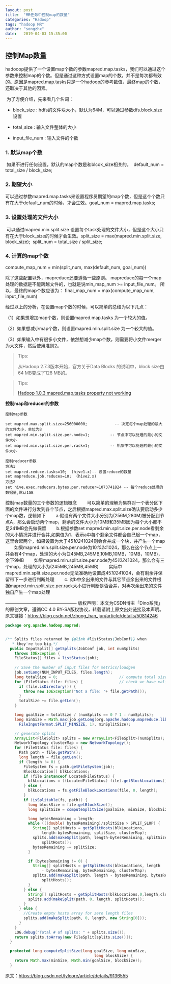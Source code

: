 ```yaml
---
layout: post
title:  "MR任务中控制map的数量"
categories: "Hadoop"
tags: "hadoop MR"
author: "songzhx"
date:   2019-04-03 15:35:00
---
```


## 控制Map数量

hadooop提供了一个设置map个数的参数mapred.map.tasks，我们可以通过这个参数来控制map的个数。但是通过这种方式设置map的个数，并不是每次都有效的。原因是mapred.map.tasks只是一个hadoop的参考数值，最终map的个数，还取决于其他的因素。

​     为了方便介绍，先来看几个名词：

- block_size : hdfs的文件块大小，默认为64M，可以通过参数dfs.block.size设置

- total_size : 输入文件整体的大小

- input_file_num : 输入文件的个数

### 1. 默认map个数
​     如果不进行任何设置，默认的map个数是和blcok_size相关的。
​     default_num = total_size / block_size;



### 2. 期望大小

​     可以通过参数mapred.map.tasks来设置程序员期望的map个数，但是这个个数只有在大于default_num的时候，才会生效。
​     goal_num = mapred.map.tasks;



### 3. 设置处理的文件大小
​     可以通过mapred.min.split.size 设置每个task处理的文件大小，但是这个大小只有在大于block_size的时候才会生效。
​     split_size = max(mapred.min.split.size, block_size);
​     split_num = total_size / split_size;



### 4. 计算的map个数

compute_map_num = min(split_num,  max(default_num, goal_num))

除了这些配置以外，mapreduce还要遵循一些原则。 mapreduce的每一个map处理的数据是不能跨越文件的，也就是说min_map_num >= input_file_num。 所以，最终的map个数应该为：
   final_map_num = max(compute_map_num, input_file_num)




经过以上的分析，在设置map个数的时候，可以简单的总结为以下几点：

（1）如果想增加map个数，则设置mapred.map.tasks 为一个较大的值。

（2）如果想减小map个数，则设置mapred.min.split.size 为一个较大的值。

（3）如果输入中有很多小文件，依然想减少map个数，则需要将小文件merger为大文件，然后使用准则2。

> Tips:
>
> 从Hadoop 2.7.3版本开始，官方关于Data Blocks 的说明中，block size由64 MB变成了128 MB的。

>  Tips:
>
>  [Hadoop 1.0.3 mapred.map.tasks property not working](https://stackoverrun.com/cn/q/3922588)





**控制map和reducer的参数**

```shell
控制map参数

set mapred.max.split.size=256000000;       		-- 决定每个map处理的最大的文件大小，单位为B
set mapred.min.split.size.per.node=1;         -- 节点中可以处理的最小的文件大小
set mapred.min.split.size.per.rack=1;         -- 机架中可以处理的最小的文件大小

控制reducer参数
方法1
set mapred.reduce.tasks=10;  (hive1.x)-- 设置reduce的数量
set mapreduce.job.reduces=10;  (hive2.x)
方法2
set hive.exec.reducers.bytes.per.reducer=1073741824 -- 每个reduce处理的数据量,默认1GB
```



控制map数量的三个参数的逻辑概念
　　可以简单的理解为集群对一个表分区下面的文件进行分发到各个节点，之后根据mapred.max.split.size确认要启动多少个map数，逻辑如下
　　a.假设有两个文件大小分别为(256M,280M)被分配到节点A，那么会启动两个map，剩余的文件大小为10MB和35MB因为每个大小都不足241MB会先做保留
　　b.根据参数set mapred.min.split.size.per.node看剩余的大小情况并进行合并,如果值为1，表示a中每个剩余文件都会自己起一个map，这里会起两个，如果设置为大于45*1024*1024则会合并成一个块，并产生一个map
　　如果mapred.min.split.size.per.node为10*1024*1024，那么在这个节点上一共会有4个map，处理的大小为(245MB,245MB,10MB,10MB，10MB，10MB)，余下9MB
　　如果mapred.min.split.size.per.node为45*1024*1024，那么会有三个map，处理的大小为(245MB,245MB,45MB)
　　实际中mapred.min.split.size.per.node无法准确地设置成45*1024*1024，会有剩余并保留带下一步进行判断处理
　　c. 对b中余出来的文件与其它节点余出来的文件根据mapred.min.split.size.per.rack大小进行判断是否合并，对再次余出来的文件独自产生一个map处理



————————————————
版权声明：本文为CSDN博主「Dino系我」的原创文章，遵循CC 4.0 BY-SA版权协议，转载请附上原文出处链接及本声明。
原文链接：https://blog.csdn.net/zhong_han_jun/article/details/50814246





```java
package org.apache.hadoop.mapred;


/** Splits files returned by {@link #listStatus(JobConf)} when
   * they're too big.*/ 
  public InputSplit[] getSplits(JobConf job, int numSplits)
    throws IOException {
    FileStatus[] files = listStatus(job);
    
    // Save the number of input files for metrics/loadgen
    job.setLong(NUM_INPUT_FILES, files.length);
    long totalSize = 0;                           // compute total size
    for (FileStatus file: files) {                // check we have valid files
      if (file.isDirectory()) {
        throw new IOException("Not a file: "+ file.getPath());
      }
      totalSize += file.getLen();
    }

    long goalSize = totalSize / (numSplits == 0 ? 1 : numSplits);
    long minSize = Math.max(job.getLong(org.apache.hadoop.mapreduce.lib.input.
      FileInputFormat.SPLIT_MINSIZE, 1), minSplitSize);

    // generate splits
    ArrayList<FileSplit> splits = new ArrayList<FileSplit>(numSplits);
    NetworkTopology clusterMap = new NetworkTopology();
    for (FileStatus file: files) {
      Path path = file.getPath();
      long length = file.getLen();
      if (length != 0) {
        FileSystem fs = path.getFileSystem(job);
        BlockLocation[] blkLocations;
        if (file instanceof LocatedFileStatus) {
          blkLocations = ((LocatedFileStatus) file).getBlockLocations();
        } else {
          blkLocations = fs.getFileBlockLocations(file, 0, length);
        }
        if (isSplitable(fs, path)) {
          long blockSize = file.getBlockSize();
          long splitSize = computeSplitSize(goalSize, minSize, blockSize);

          long bytesRemaining = length;
          while (((double) bytesRemaining)/splitSize > SPLIT_SLOP) {
            String[] splitHosts = getSplitHosts(blkLocations,
                length-bytesRemaining, splitSize, clusterMap);
            splits.add(makeSplit(path, length-bytesRemaining, splitSize,
                splitHosts));
            bytesRemaining -= splitSize;
          }

          if (bytesRemaining != 0) {
            String[] splitHosts = getSplitHosts(blkLocations, length
                - bytesRemaining, bytesRemaining, clusterMap);
            splits.add(makeSplit(path, length - bytesRemaining, bytesRemaining,
                splitHosts));
          }
        } else {
          String[] splitHosts = getSplitHosts(blkLocations,0,length,clusterMap);
          splits.add(makeSplit(path, 0, length, splitHosts));
        }
      } else { 
        //Create empty hosts array for zero length files
        splits.add(makeSplit(path, 0, length, new String[0]));
      }
    }
    LOG.debug("Total # of splits: " + splits.size());
    return splits.toArray(new FileSplit[splits.size()]);
  }

  protected long computeSplitSize(long goalSize, long minSize,
                                       long blockSize) {
    return Math.max(minSize, Math.min(goalSize, blockSize));
  }
```



原文：https://blog.csdn.net/lylcore/article/details/9136555 
